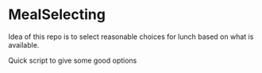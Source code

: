 # MealSelecting

Idea of this repo is to select reasonable choices for lunch based on what is available.

Quick script to give some good options
